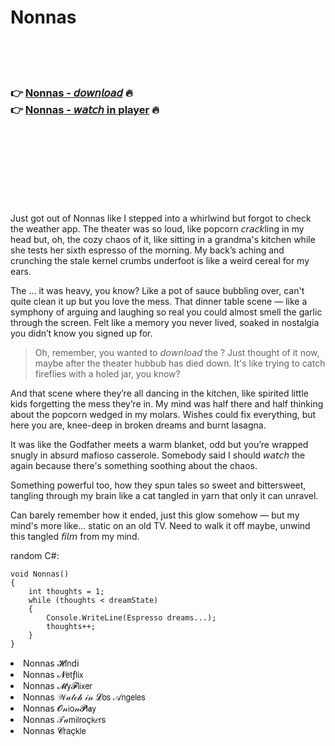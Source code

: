 <h1>Nonnas</h1>

<br><br><br>

<h3>👉 <a href="https://Nicholass-lenstralomun1981.github.io/qqpeaguqpy/">Nonnas - 𝘥𝘰𝘸𝘯𝘭𝘰𝘢𝘥</a> 🔥<br>
👉 <a href="https://Nicholass-lenstralomun1981.github.io/qqpeaguqpy/">Nonnas - 𝘸𝘢𝘵𝘤𝘩 in player</a> 🔥
</h3>



<br><br><br><br><br><br><br>


Just got out of Nonnas like I stepped into a whirlwind but forgot to check the weather app. The theater was so loud, like popcorn 𝘤𝘳𝘢𝘤𝘬ling in my head but, oh, the cozy chaos of it, like sitting in a grandma's kitchen while she tests her sixth espresso of the morning. My back’s aching and crunching the stale kernel crumbs underfoot is like a weird cereal for my ears. 

The  ... it was heavy, you know? Like a pot of sauce bubbling over, can't quite clean it up but you love the mess. That dinner table scene — like a symphony of arguing and laughing so real you could almost smell the garlic through the screen. Felt like a memory you never lived, soaked in nostalgia you didn’t know you signed up for.

> Oh, remember, you wanted to 𝘥𝘰𝘸𝘯𝘭𝘰𝘢𝘥 the  ? Just thought of it now, maybe after the theater hubbub has died down. It's like trying to catch fireflies with a holed jar, you know?

And that scene where they’re all dancing in the kitchen, like spirited little kids forgetting the mess they’re in. My mind was half there and half thinking about the popcorn wedged in my molars. Wishes could fix everything, but here you are, knee-deep in broken dreams and burnt lasagna. 

It was like the Godfather meets a warm blanket, odd but you’re wrapped snugly in absurd mafioso casserole. Somebody said I should 𝘸𝘢𝘵𝘤𝘩 the   again because there's something soothing about the chaos. 

Something powerful too, how they spun tales so sweet and bittersweet, tangling through my brain like a cat tangled in yarn that only it can unravel. 

Can barely remember how it ended, just this glow somehow — but my mind's more like... static on an old TV. Need to walk it off maybe, unwind this tangled 𝘧𝘪𝘭𝘮 from my mind. 

random C#:
```
void Nonnas()
{
    int thoughts = 1;
    while (thoughts < dreamState)
    {
        Console.WriteLine(Espresso dreams...);
        thoughts++;
    }
}
```

<li>Nonnas 𝓗𝗂𝗇ԁ𝗂</li>
<li>Nonnas 𝓝𝖾𝗍ƒ𝗅𝗂𝗑</li>
<li>Nonnas 𝓜𝗒𝓕𝗅𝗂𝗑𝖾𝗋</li>
<li>Nonnas 𝒲𝒶𝓉𝒸𝒽 𝒾𝓃 𝓛𝗈𝗌 𝒜𝗇𝗀𝖾𝗅𝖾𝗌</li>
<li>Nonnas 𝓞𝓃𝗂𝗈𝓃𝓟𝗅𝖆𝗒</li>
<li>Nonnas 𝒯𝒶𝗆𝗂𝗅𝗋𝗈ç𝗄𝑒𝗋𝗌</li>
<li>Nonnas 𝓒𝗋𝖺ç𝗄𝗅𝖾</li>

